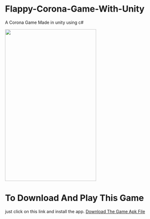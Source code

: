 # Flappy-Corona-Game-With-Unity
A Corona Game Made in unity using c#



<img src="https://user-images.githubusercontent.com/40666775/112327377-9e9a3a00-8c72-11eb-91d9-7df94f645ff1.jpg" height="500" width="300">



# To Download And Play This Game
just click on this link and install the app.
<a href="https://github.com/MrSharpp/Flappy-Corona-Game-With-Unity/releases/tag/1.0">Download The Game Apk File</a>

